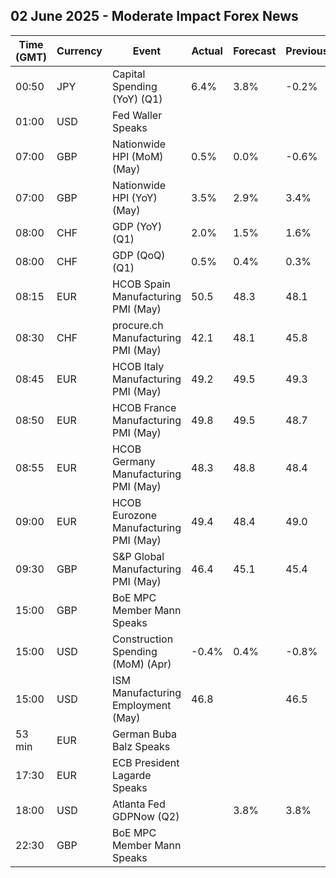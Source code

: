 ## 02 June 2025 - Moderate Impact Forex News

| Time (GMT) | Currency | Event | Actual | Forecast | Previous |
|------|----------|-------|--------|----------|----------|
| 00:50 | JPY | Capital Spending (YoY) (Q1) | 6.4% | 3.8% | -0.2% |
| 01:00 | USD | Fed Waller Speaks |  |  |  |
| 07:00 | GBP | Nationwide HPI (MoM) (May) | 0.5% | 0.0% | -0.6% |
| 07:00 | GBP | Nationwide HPI (YoY) (May) | 3.5% | 2.9% | 3.4% |
| 08:00 | CHF | GDP (YoY) (Q1) | 2.0% | 1.5% | 1.6% |
| 08:00 | CHF | GDP (QoQ) (Q1) | 0.5% | 0.4% | 0.3% |
| 08:15 | EUR | HCOB Spain Manufacturing PMI (May) | 50.5 | 48.3 | 48.1 |
| 08:30 | CHF | procure.ch Manufacturing PMI (May) | 42.1 | 48.1 | 45.8 |
| 08:45 | EUR | HCOB Italy Manufacturing PMI (May) | 49.2 | 49.5 | 49.3 |
| 08:50 | EUR | HCOB France Manufacturing PMI (May) | 49.8 | 49.5 | 48.7 |
| 08:55 | EUR | HCOB Germany Manufacturing PMI (May) | 48.3 | 48.8 | 48.4 |
| 09:00 | EUR | HCOB Eurozone Manufacturing PMI (May) | 49.4 | 48.4 | 49.0 |
| 09:30 | GBP | S&P Global Manufacturing PMI (May) | 46.4 | 45.1 | 45.4 |
| 15:00 | GBP | BoE MPC Member Mann Speaks |  |  |  |
| 15:00 | USD | Construction Spending (MoM) (Apr) | -0.4% | 0.4% | -0.8% |
| 15:00 | USD | ISM Manufacturing Employment (May) | 46.8 |  | 46.5 |
| 53 min | EUR | German Buba Balz Speaks |  |  |  |
| 17:30 | EUR | ECB President Lagarde Speaks |  |  |  |
| 18:00 | USD | Atlanta Fed GDPNow (Q2) |  | 3.8% | 3.8% |
| 22:30 | GBP | BoE MPC Member Mann Speaks |  |  |  |
